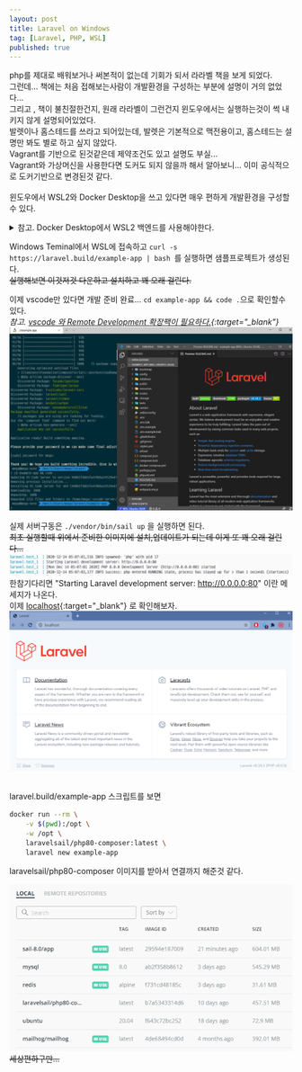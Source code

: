```yaml
---
layout: post
title: Laravel on Windows
tag: [Laravel, PHP, WSL]
published: true
---
```



php를 제대로 배워보거나 써본적이 없는데 기회가 되서 라라벨 책을 보게 되었다.  
그런데... 책에는 처음 접해보는사람이 개발환경을 구성하는 부분에 설명이 거의 없었다...  
그리고 , 책이 불친절한건지, 원래 라라벨이 그런건지 윈도우에서는 실행하는것이 썩 내키지 않게 설명되어있었다.  
발렛이나 홈스테드를 쓰라고 되어있는데, 발렛은 기본적으로 맥전용이고, 홈스테드는  설명만 봐도 별로 하고 싶지 않았다.  
Vagrant를 기반으로 된것같은데 제약조건도 있고 설명도 부실...  
Vagrant와 가상머신을 사용한다면 도커도 되지 않을까 해서 알아보니... 이미 공식적으로 도커기반으로 변경된것 같다.  
<br/>
윈도우에서 WSL2와 Docker Desktop을 쓰고 있다면 매우 편하게 개발환경을 구성할 수 있다.  

<details>
  <summary>
    참고. Docker Desktop에서 WSL2 백엔드를 사용해야한다.
  </summary>
  <p>
    <img src="../img/2020-12-14-laravel%20on%20windows/2020-12-14-14-26-27.png">
  </p>  
</details>

Windows Teminal에서 WSL에 접속하고 ```curl -s https://laravel.build/example-app | bash ```를 실행하면 샘플프로젝트가 생성된다.  
~~실행해보면 이것저것 다운하고 설치하고 꽤 오래 걸린다.~~  

이제 vscode만 있다면 개발 준비 완료... ```cd example-app && code .```으로 확인할수 있다.  
*참고. [vscode 와 Remote Development 확장팩이 필요하다.](https://marketplace.visualstudio.com/items?itemName=ms-vscode-remote.vscode-remote-extensionpack){:target="_blank"}*   
![](../img/2020-12-14-laravel%20on%20windows/2020-12-14-16-47-40.png)

실제 서버구동은 ```./vendor/bin/sail up``` 을 실행하면 된다.  
~~최초 실행할때 위에서 준비한 이미지에 설치,업데이트가 되는데 이게 또 꽤 오래 걸린다...~~  
![](../img/2020-12-14-laravel%20on%20windows/2020-12-14-14-09-01.png)  
한참기다리면 "Starting Laravel development server: http://0.0.0.0:80" 이란 메세지가 나온다.  
이제 [localhost](http://localhost/){:target="_blank"} 로 확인해보자.  
![](../img/2020-12-14-laravel%20on%20windows/2020-12-14-14-07-47.png)  

<br/>
laravel.build/example-app 스크립트를 보면  

```sh
docker run --rm \
    -v $(pwd):/opt \
    -w /opt \
    laravelsail/php80-composer:latest \
    laravel new example-app
```

laravelsail/php80-composer 이미지를 받아서 연결까지 해준것 같다.  

![](../img/2020-12-14-laravel%20on%20windows/2020-12-14-14-19-01.png)  
~~세상편하구만...~~  